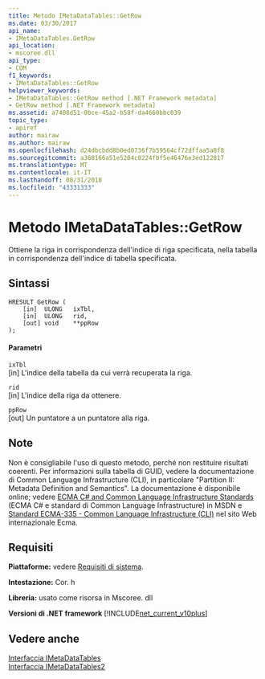 ```yaml
---
title: Metodo IMetaDataTables::GetRow
ms.date: 03/30/2017
api_name:
- IMetaDataTables.GetRow
api_location:
- mscoree.dll
api_type:
- COM
f1_keywords:
- IMetaDataTables::GetRow
helpviewer_keywords:
- IMetaDataTables::GetRow method [.NET Framework metadata]
- GetRow method [.NET Framework metadata]
ms.assetid: a7408d51-0bce-45a2-b58f-da4660bbc039
topic_type:
- apiref
author: mairaw
ms.author: mairaw
ms.openlocfilehash: d24dbcbdd8b0ed0736f7b59564cf72dffaa5a8f8
ms.sourcegitcommit: a368166a51e5204c0224fbf5e46476e3ed122817
ms.translationtype: MT
ms.contentlocale: it-IT
ms.lasthandoff: 08/31/2018
ms.locfileid: "43331333"
---
```

# <a name="imetadatatablesgetrow-method"></a>Metodo IMetaDataTables::GetRow
Ottiene la riga in corrispondenza dell'indice di riga specificata, nella tabella in corrispondenza dell'indice di tabella specificata.  
  
## <a name="syntax"></a>Sintassi  
  
```  
HRESULT GetRow (   
    [in]  ULONG   ixTbl,  
    [in]  ULONG   rid,  
    [out] void    **ppRow  
);  
```  
  
#### <a name="parameters"></a>Parametri  
 `ixTbl`  
 [in] L'indice della tabella da cui verrà recuperata la riga.  
  
 `rid`  
 [in] L'indice della riga da ottenere.  
  
 `ppRow`  
 [out] Un puntatore a un puntatore alla riga.  
  
## <a name="remarks"></a>Note  
 Non è consigliabile l'uso di questo metodo, perché non restituire risultati coerenti. Per informazioni sulla tabella di GUID, vedere la documentazione di Common Language Infrastructure (CLI), in particolare "Partition II: Metadata Definition and Semantics". La documentazione è disponibile online; vedere [ECMA C# and Common Language Infrastructure Standards](https://go.microsoft.com/fwlink/?LinkID=99212) (ECMA C# e standard di Common Language Infrastructure) in MSDN e [Standard ECMA-335 - Common Language Infrastructure (CLI)](https://go.microsoft.com/fwlink/?LinkID=65552) nel sito Web internazionale Ecma.  
  
## <a name="requirements"></a>Requisiti  
 **Piattaforme:** vedere [Requisiti di sistema](../../../../docs/framework/get-started/system-requirements.md).  
  
 **Intestazione:** Cor. h  
  
 **Libreria:** usato come risorsa in Mscoree. dll  
  
 **Versioni di .NET framework**  [!INCLUDE[net_current_v10plus](../../../../includes/net-current-v10plus-md.md)]  
  
## <a name="see-also"></a>Vedere anche  
 [Interfaccia IMetaDataTables](../../../../docs/framework/unmanaged-api/metadata/imetadatatables-interface.md)  
 [Interfaccia IMetaDataTables2](../../../../docs/framework/unmanaged-api/metadata/imetadatatables2-interface.md)
